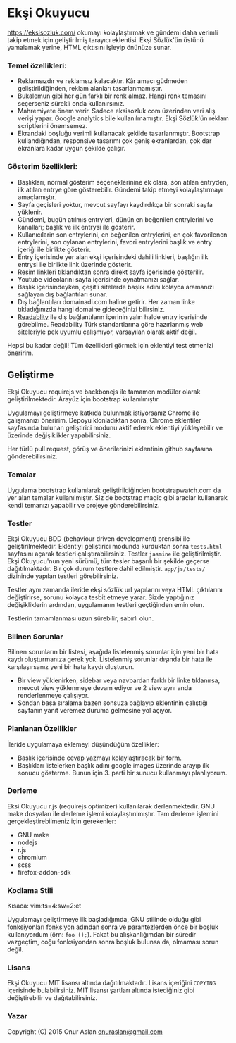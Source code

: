 # Ekşi Okuyucu

<https://eksisozluk.com/> okumayı kolaylaştırmak ve gündemi daha verimli
takip etmek için geliştirilmiş tarayıcı eklentisi. Ekşi Sözlük'ün üstünü
yamalamak yerine, HTML çıktısını işleyip önünüze sunar.

### Temel özellikleri:

* Reklamsızdır ve reklamsız kalacaktır. Kâr amacı güdmeden
  geliştirildiğinden, reklam alanları tasarlanmamıştır.
* Bukalemun gibi her gün farklı bir renk almaz. Hangi renk temasını
  seçerseniz sürekli onda kullanırsınız.
* Mahremiyete önem verir. Sadece eksisozluk.com üzerinden veri alış verişi
  yapar. Google analytics bile kullanılmamıştır. Ekşi Sözlük'ün reklam
  scriptlerini önemsemez.
* Ekrandaki boşluğu verimli kullanacak şekilde tasarlanmıştır. Bootstrap
  kullandığından, responsive tasarımı çok geniş ekranlardan, çok dar
  ekranlara kadar uygun şekilde çalışır.


### Gösterim özellikleri:

* Başlıkları, normal gösterim seçeneklerinine ek olara, son atılan
  entryden, ilk atılan entrye göre gösterebilir. Gündemi takip etmeyi
  kolaylaştırmayı amaçlamıştır.
* Sayfa geçisleri yoktur, mevcut sayfayı kaydırdıkça bir sonraki sayfa
  yüklenir.
* Gündemi, bugün atılmış entryleri, dünün en beğenilen entrylerini ve
  kanalları; başlık ve ilk entrysi ile gösterir.
* Kullanıcılarin son entrylerini, en beğenilen entrylerini, en çok
  favorilenen entrylerini, son oylanan entrylerini, favori entrylerini
  başlık ve entry içeriği ile birlikte gösterir. 
* Entry içerisinde yer alan ekşi içerisindeki dahili linkleri, başlığın
  ilk entrysi ile birlikte link üzerinde gösterir.
* Resim linkleri tıklandıktan sonra direkt sayfa içerisinde gösterilir.
* Youtube videolarını sayfa içerisinde oynatmanızı sağlar.
* Başlık içerisindeyken, çeşitli sitelerde başlık adını kolayca aramanızı
  sağlayan dış bağlantıları sunar.
* Dış bağlantıları domainadi.com haline getirir. Her zaman linke
  tıkladığınızda hangi domaine gideceğinizi bilirsiniz.
* [Readablity](https://readability.com/) ile dış bağlantıların içerinin
  yalın halde entry içerisinde görebilme. Readability Türk standartlarına
  göre hazırlanmış web siteleriyle pek uyumlu çalışmıyor, varsayılan olarak
  aktif değil.

Hepsi bu kadar değil! Tüm özellikleri görmek için eklentiyi test etmenizi
öneririm.


## Geliştirme

Ekşi Okuyucu requirejs ve backbonejs ile tamamen modüler olarak
geliştirilmektedir. Arayüz için bootstrap kullanılmıştır.

Uygulamayı geliştirmeye katkıda bulunmak istiyorsanız Chrome ile
çalışmanızı öneririm. Depoyu klonladıktan sonra, Chrome eklentiler
sayfasında bulunan geliştirici modunu aktif ederek eklentiyi yükleyebilir
ve üzerinde değişiklikler yapabilirsiniz.

Her türlü pull request, görüş ve önerilerinizi eklentinin github
sayfasına gönderebilirsiniz.


### Temalar

Uygulama bootstrap kullanılarak geliştirildiğinden bootstrapwatch.com da
yer alan temalar kullanılmıştır. Siz de bootstrap magic gibi araçlar
kullanarak kendi temanızı yapabilir ve projeye gönderebilirsiniz.


### Testler

Ekşi Okuyucu BDD (behaviour driven development) prensibi ile
geliştirilmektedir. Eklentiyi geliştirici modunda kurduktan sonra
`tests.html` sayfasını açarak testleri
çalıştırabilirsiniz. Testler `jasmine` ile geliştirilmiştir. Ekşi
Okuyucu'nun yeni sürümü, tüm tesler başarılı bir şekilde geçerse
dağıtılmaktadır. Bir çok durum testlere dahil edilmiştir. `app/js/tests/`
dizininde yapılan testleri görebilirsiniz.

Testler aynı zamanda ileride ekşi sözlük url yapılarını veya HTML
çıktılarını değiştirirse, sorunu kolayca tesbit etmeye yarar. Sizde
yaptığınız değişikliklerin ardından, uygulamanın testleri geçtiğinden emin
olun.

Testlerin tamamlanması uzun sürebilir, sabırlı olun.


### Bilinen Sorunlar

Bilinen sorunların bir listesi, aşağıda listelenmiş sorunlar için yeni bir
hata kaydı oluşturmanıza gerek yok. Listelenmiş sorunlar dışında bir hata
ile karşılaşırsanız yeni bir hata kaydı oluşturun.

* Bir view yüklenirken, sidebar veya navbardan farklı bir linke tıklanırsa,
  mevcut view yüklenmeye devam ediyor ve 2 view aynı anda renderlenmeye
  çalışıyor.
* Sondan başa sıralama bazen sonsuza bağlayıp eklentinin çalıştığı sayfanın
  yanıt veremez duruma gelmesine yol açıyor.


### Planlanan Özellikler

İleride uygulamaya eklemeyi düşündüğüm özellikler:

* Başlık içerisinde cevap yazmayı kolaylaştıracak bir form.
* Başlıkları listelerken başlık adını google images üzerinde arayıp ilk
  sonucu gösterme. Bunun için 3. parti bir sunucu kullanmayı planlıyorum.


### Derleme

Eksi Okuyucu r.js (requirejs optimizer) kullanılarak derlenmektedir. GNU
make dosyaları ile derleme işlemi kolaylaştırılmıştır. Tam derleme işlemini
gerçekleştirebilmeniz için gerekenler:

* GNU make
* nodejs
* r.js
* chromium
* scss
* firefox-addon-sdk


### Kodlama Stili

Kısaca: vim:ts=4:sw=2:et

Uygulamayı geliştirmeye ilk başladığımda, GNU stilinde olduğu gibi
fonksiyonları fonksiyon adından sonra ve parantezlerden önce bir boşluk
kullanıyordum (örn: `foo ();`). Fakat bu alışkanlığımdan bir süredir
vazgeçtim, coğu fonksiyondan sonra boşluk bulunsa da, olmaması sorun değil.


### Lisans

Ekşi Okuyucu MIT lisansı altında dağıtılmaktadır. Lisans içeriğini
`COPYING` içerisinde bulabilirsiniz. MIT lisansı şartları altında
istediğiniz gibi değiştirebilir ve dağıtabilirsiniz.


### Yazar

Copyright (C) 2015  Onur Aslan  <onuraslan@gmail.com>
